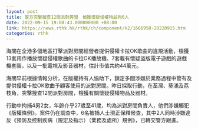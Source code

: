 ```yaml
---
layout: post
title: 警方突擊搜查12間派對房間　檢獲懷疑侵權物品拘6人
date: 2022-09-15 19:08:43.000000000 +08:00
link: https://news.rthk.hk/rthk/ch/component/k2/1666958-20220915.htm
categories: rthk
---
```


海關在全港多個地區打擊派對房間經營者提供侵權卡拉OK歌曲的違規活動，檢獲13套用作播放懷疑侵權歌曲的卡拉OK播放機、7套載有懷疑盜版電子遊戲的遊戲機套裝，以及一批電視及影音器材，估計市值共約44萬元。

海關早前根據情報分析，在版權持有人協助下，鎖定多間涉嫌於業務過程中管有及提供侵權卡拉OK歌曲予顧客使用的派對房間。昨日採取行動，在荃灣、葵涌及荔枝角，突擊搜查12間派對房間，檢獲有關懷疑侵權物品及器材。

行動中拘捕4男2女，年齡介乎27歲至41歲，均為派對房間負責人，他們涉嫌觸犯《版權條例》。案件仍在調查中，6名被捕人士現正保釋候查，其中2人同時涉嫌違反《預防及控制疾病（規定及指示）（業務及處所）規例》，已轉交警方跟進。
